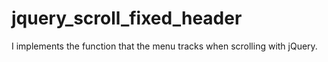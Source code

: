 # jquery_scroll_fixed_header
I implements the function that the menu tracks when scrolling with jQuery.
